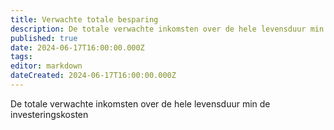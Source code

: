 ```yaml
---
title: Verwachte totale besparing
description: De totale verwachte inkomsten over de hele levensduur min de investeringskosten
published: true
date: 2024-06-17T16:00:00.000Z
tags: 
editor: markdown
dateCreated: 2024-06-17T16:00:00.000Z
---
```


De totale verwachte inkomsten over de hele levensduur min de investeringskosten